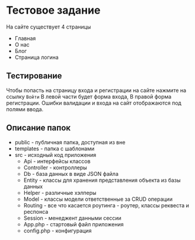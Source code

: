 # Тестовое задание
На сайте существует 4 страницы
- Главная
- О нас
- Блог
- Страница логина

##  Тестирование
Чтобы попасть на страницу входа и регистрации на сайте нажмите на ссылку `Войти`
В левой части будет форма входа, В правой форма регистрации.
Ошибки валидации и входа  на сайт отображаются под полями ввода.

## Описание папок

- public - публичная папка, доступная из вне
- templates - папка с шаблонами
- src - исходный код приложения
    - Api - интерфейсы классов
    - Controller - контроллеры
    - Db - база данных в виде JSON файла
    - Entity - классы для хранения представления объекта из базы данных
    - Helper - различные хэлперы
    - Model - классы модели ответственные за CRUD операции
    - Routing - все что касается роутинга - роутер, классы реквеста и респонса
    - Session - менеджент данными сессии
    - App.php - стартовый файл приложения
    - config.php - конфигурация



